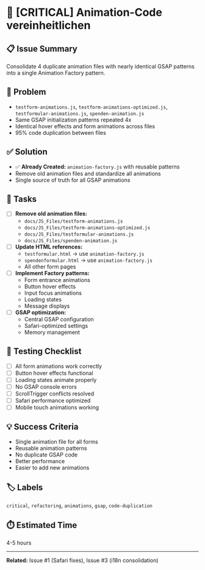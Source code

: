 # 🎨 [CRITICAL] Animation-Code vereinheitlichen

## 📋 Issue Summary
Consolidate 4 duplicate animation files with nearly identical GSAP patterns into a single Animation Factory pattern.

## 🎯 Problem
- `testform-animations.js`, `testform-animations-optimized.js`, `testformular-animations.js`, `spenden-animation.js`
- Same GSAP initialization patterns repeated 4x
- Identical hover effects and form animations across files
- 95% code duplication between files

## ✅ Solution
- ✅ **Already Created:** `animation-factory.js` with reusable patterns
- Remove old animation files and standardize all animations
- Single source of truth for all GSAP animations

## 📝 Tasks
- [ ] **Remove old animation files:**
  - `docs/JS_Files/testform-animations.js`
  - `docs/JS_Files/testform-animations-optimized.js`
  - `docs/JS_Files/testformular-animations.js`
  - `docs/JS_Files/spenden-animation.js`
- [ ] **Update HTML references:**
  - `testformular.html` → use `animation-factory.js`
  - `spendenformular.html` → use `animation-factory.js`
  - All other form pages
- [ ] **Implement Factory patterns:**
  - Form entrance animations
  - Button hover effects
  - Input focus animations
  - Loading states
  - Message displays
- [ ] **GSAP optimization:**
  - Central GSAP configuration
  - Safari-optimized settings
  - Memory management

## 🧪 Testing Checklist
- [ ] All form animations work correctly
- [ ] Button hover effects functional
- [ ] Loading states animate properly
- [ ] No GSAP console errors
- [ ] ScrollTrigger conflicts resolved
- [ ] Safari performance optimized
- [ ] Mobile touch animations working

## 💡 Success Criteria
- Single animation file for all forms
- Reusable animation patterns
- No duplicate GSAP code
- Better performance
- Easier to add new animations

## 🏷️ Labels
`critical`, `refactoring`, `animations`, `gsap`, `code-duplication`

## ⏱️ Estimated Time
4-5 hours

---
**Related:** Issue #1 (Safari fixes), Issue #3 (i18n consolidation)
